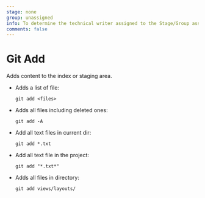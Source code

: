 ```yaml
---
stage: none
group: unassigned
info: To determine the technical writer assigned to the Stage/Group associated with this page, see https://about.gitlab.com/handbook/engineering/ux/technical-writing/#assignments
comments: false
---
```


# Git Add

Adds content to the index or staging area.

- Adds a list of file:

  ```shell
  git add <files>
  ```

- Adds all files including deleted ones:

  ```shell
  git add -A
  ```

- Add all text files in current dir:

  ```shell
  git add *.txt
  ```

- Add all text file in the project:

  ```shell
  git add "*.txt*"
  ```

- Adds all files in directory:

  ```shell
  git add views/layouts/
  ```
